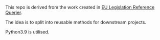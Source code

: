 This repo is derived from the work created in [EU Legislation Reference Querier](https://github.com/maastrichtlawtech/EU_legislation_reference_querier/blob/main/EU_legislation_reference_querier.ipynb).

The idea is to split into reusable methods for downstream projects.

Python3.9 is utilised.

